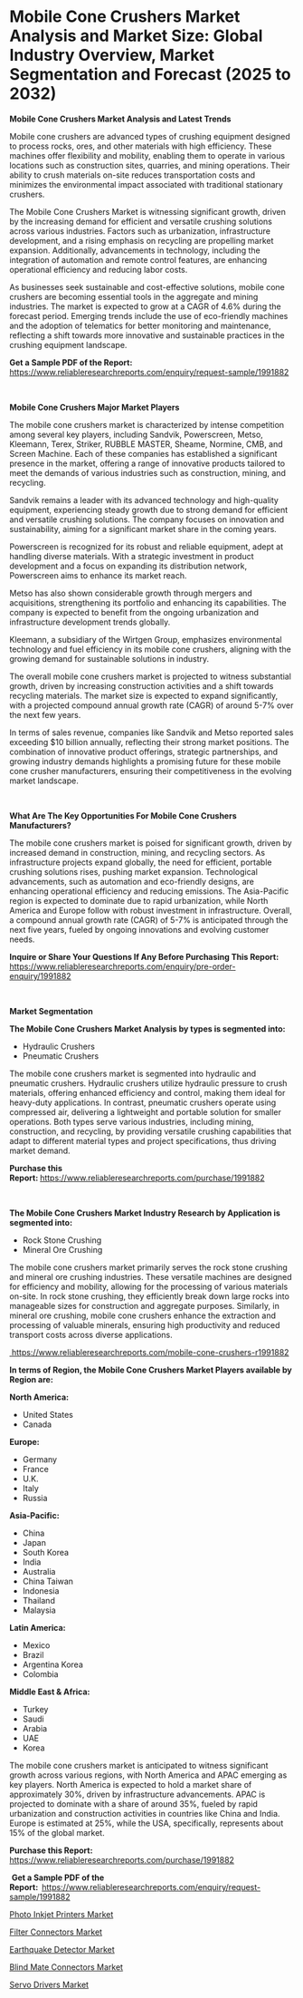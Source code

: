 <p><h1>Mobile Cone Crushers Market Analysis and Market Size: Global Industry Overview, Market Segmentation and Forecast (2025 to 2032)</h1></p><p><strong>Mobile Cone Crushers Market Analysis and Latest Trends</strong></p>
<p><p>Mobile cone crushers are advanced types of crushing equipment designed to process rocks, ores, and other materials with high efficiency. These machines offer flexibility and mobility, enabling them to operate in various locations such as construction sites, quarries, and mining operations. Their ability to crush materials on-site reduces transportation costs and minimizes the environmental impact associated with traditional stationary crushers.</p><p>The Mobile Cone Crushers Market is witnessing significant growth, driven by the increasing demand for efficient and versatile crushing solutions across various industries. Factors such as urbanization, infrastructure development, and a rising emphasis on recycling are propelling market expansion. Additionally, advancements in technology, including the integration of automation and remote control features, are enhancing operational efficiency and reducing labor costs.</p><p>As businesses seek sustainable and cost-effective solutions, mobile cone crushers are becoming essential tools in the aggregate and mining industries. The market is expected to grow at a CAGR of 4.6% during the forecast period. Emerging trends include the use of eco-friendly machines and the adoption of telematics for better monitoring and maintenance, reflecting a shift towards more innovative and sustainable practices in the crushing equipment landscape.</p></p>
<p><strong>Get a Sample PDF of the Report:&nbsp;</strong> <a href="https://www.reliableresearchreports.com/enquiry/request-sample/1991882?utm_campaign=40&utm_medium=2&utm_source=Github&utm_content=ia&utm_term=17022025&utm_id=mobile-cone-crushers">https://www.reliableresearchreports.com/enquiry/request-sample/1991882</a></p>
<p>&nbsp;</p>
<p><strong>Mobile Cone Crushers Major Market Players</strong></p>
<p><p>The mobile cone crushers market is characterized by intense competition among several key players, including Sandvik, Powerscreen, Metso, Kleemann, Terex, Striker, RUBBLE MASTER, Sheame, Normine, CMB, and Screen Machine. Each of these companies has established a significant presence in the market, offering a range of innovative products tailored to meet the demands of various industries such as construction, mining, and recycling.</p><p>Sandvik remains a leader with its advanced technology and high-quality equipment, experiencing steady growth due to strong demand for efficient and versatile crushing solutions. The company focuses on innovation and sustainability, aiming for a significant market share in the coming years.</p><p>Powerscreen is recognized for its robust and reliable equipment, adept at handling diverse materials. With a strategic investment in product development and a focus on expanding its distribution network, Powerscreen aims to enhance its market reach.</p><p>Metso has also shown considerable growth through mergers and acquisitions, strengthening its portfolio and enhancing its capabilities. The company is expected to benefit from the ongoing urbanization and infrastructure development trends globally.</p><p>Kleemann, a subsidiary of the Wirtgen Group, emphasizes environmental technology and fuel efficiency in its mobile cone crushers, aligning with the growing demand for sustainable solutions in industry.</p><p>The overall mobile cone crushers market is projected to witness substantial growth, driven by increasing construction activities and a shift towards recycling materials. The market size is expected to expand significantly, with a projected compound annual growth rate (CAGR) of around 5-7% over the next few years.</p><p>In terms of sales revenue, companies like Sandvik and Metso reported sales exceeding $10 billion annually, reflecting their strong market positions. The combination of innovative product offerings, strategic partnerships, and growing industry demands highlights a promising future for these mobile cone crusher manufacturers, ensuring their competitiveness in the evolving market landscape.</p></p>
<p>&nbsp;</p>
<p><strong>What Are The Key Opportunities For Mobile Cone Crushers Manufacturers?</strong></p>
<p><p>The mobile cone crushers market is poised for significant growth, driven by increased demand in construction, mining, and recycling sectors. As infrastructure projects expand globally, the need for efficient, portable crushing solutions rises, pushing market expansion. Technological advancements, such as automation and eco-friendly designs, are enhancing operational efficiency and reducing emissions. The Asia-Pacific region is expected to dominate due to rapid urbanization, while North America and Europe follow with robust investment in infrastructure. Overall, a compound annual growth rate (CAGR) of 5-7% is anticipated through the next five years, fueled by ongoing innovations and evolving customer needs.</p></p>
<p><strong>Inquire or Share Your Questions If Any Before Purchasing This Report:</strong> <a href="https://www.reliableresearchreports.com/enquiry/pre-order-enquiry/1991882?utm_campaign=40&utm_medium=2&utm_source=Github&utm_content=ia&utm_term=17022025&utm_id=mobile-cone-crushers">https://www.reliableresearchreports.com/enquiry/pre-order-enquiry/1991882</a></p>
<p>&nbsp;</p>
<p><strong>Market Segmentation</strong></p>
<p><strong>The Mobile Cone Crushers Market Analysis by types is segmented into:</strong></p>
<p><ul><li>Hydraulic Crushers</li><li>Pneumatic Crushers</li></ul></p>
<p><p>The mobile cone crushers market is segmented into hydraulic and pneumatic crushers. Hydraulic crushers utilize hydraulic pressure to crush materials, offering enhanced efficiency and control, making them ideal for heavy-duty applications. In contrast, pneumatic crushers operate using compressed air, delivering a lightweight and portable solution for smaller operations. Both types serve various industries, including mining, construction, and recycling, by providing versatile crushing capabilities that adapt to different material types and project specifications, thus driving market demand.</p></p>
<p><strong>Purchase this Report:&nbsp;</strong><a href="https://www.reliableresearchreports.com/purchase/1991882?utm_campaign=40&utm_medium=2&utm_source=Github&utm_content=ia&utm_term=17022025&utm_id=mobile-cone-crushers">https://www.reliableresearchreports.com/purchase/1991882</a></p>
<p>&nbsp;</p>
<p><strong>The Mobile Cone Crushers Market Industry Research by Application is segmented into:</strong></p>
<p><ul><li>Rock Stone Crushing</li><li>Mineral Ore Crushing</li></ul></p>
<p><p>The mobile cone crushers market primarily serves the rock stone crushing and mineral ore crushing industries. These versatile machines are designed for efficiency and mobility, allowing for the processing of various materials on-site. In rock stone crushing, they efficiently break down large rocks into manageable sizes for construction and aggregate purposes. Similarly, in mineral ore crushing, mobile cone crushers enhance the extraction and processing of valuable minerals, ensuring high productivity and reduced transport costs across diverse applications.</p></p>
<p><a href="https://www.reliableresearchreports.com/mobile-cone-crushers-r1991882?utm_campaign=40&utm_medium=2&utm_source=Github&utm_content=ia&utm_term=17022025&utm_id=mobile-cone-crushers">&nbsp;https://www.reliableresearchreports.com/mobile-cone-crushers-r1991882</a></p>
<p><strong>In terms of Region, the Mobile Cone Crushers Market Players available by Region are:</strong></p>
<p>
    <p> <strong> North America: </strong>
        <ul>
            <li>United States</li>
            <li>Canada</li>
        </ul>
        </p> 
    <p> <strong> Europe: </strong>
        <ul>
            <li>Germany</li>
            <li>France</li>
            <li>U.K.</li>
            <li>Italy</li>
            <li>Russia</li>
        </ul>
        </p> 
    <p> <strong> Asia-Pacific: </strong>
        <ul>
            <li>China</li>
            <li>Japan</li>
            <li>South Korea</li>
            <li>India</li>
            <li>Australia</li>
            <li>China Taiwan</li>
            <li>Indonesia</li>
            <li>Thailand</li>
            <li>Malaysia</li>
        </ul>
        </p> 
    <p> <strong> Latin America: </strong>
        <ul>
            <li>Mexico</li>
            <li>Brazil</li>
            <li>Argentina Korea</li>
            <li>Colombia</li>
        </ul>
        </p> 
    <p> <strong> Middle East & Africa: </strong>
        <ul>
            <li>Turkey</li>
            <li>Saudi</li>
            <li>Arabia</li>
            <li>UAE</li>
            <li>Korea</li>
        </ul>
    </p>
    </p>
<p><p>The mobile cone crushers market is anticipated to witness significant growth across various regions, with North America and APAC emerging as key players. North America is expected to hold a market share of approximately 30%, driven by infrastructure advancements. APAC is projected to dominate with a share of around 35%, fueled by rapid urbanization and construction activities in countries like China and India. Europe is estimated at 25%, while the USA, specifically, represents about 15% of the global market.</p></p>
<p><strong>Purchase this Report: </strong><a href="https://www.reliableresearchreports.com/purchase/1991882?utm_campaign=40&utm_medium=2&utm_source=Github&utm_content=ia&utm_term=17022025&utm_id=mobile-cone-crushers">https://www.reliableresearchreports.com/purchase/1991882</a></p>
<p>&nbsp;<strong>Get a Sample PDF of the Report:&nbsp;&nbsp;</strong><a href="https://www.reliableresearchreports.com/enquiry/request-sample/1991882?utm_campaign=40&utm_medium=2&utm_source=Github&utm_content=ia&utm_term=17022025&utm_id=mobile-cone-crushers">https://www.reliableresearchreports.com/enquiry/request-sample/1991882</a></p>
<p><strong></strong></p>
<p><p><a href="https://github.com/mupumafrhad/Market-Research-Report-List-1/blob/main/photo-inkjet-printers-market.md?utm_campaign=40&utm_medium=2&utm_source=Github&utm_content=ia&utm_term=17022025&utm_id=mobile-cone-crushers">Photo Inkjet Printers Market</a></p><p><a href="https://github.com/daphnyvashdi/Market-Research-Report-List-1/blob/main/filter-connectors-market.md?utm_campaign=40&utm_medium=2&utm_source=Github&utm_content=ia&utm_term=17022025&utm_id=mobile-cone-crushers">Filter Connectors Market</a></p><p><a href="https://github.com/ijffseandy/Market-Research-Report-List-1/blob/main/earthquake-detector-market.md?utm_campaign=40&utm_medium=2&utm_source=Github&utm_content=ia&utm_term=17022025&utm_id=mobile-cone-crushers">Earthquake Detector Market</a></p><p><a href="https://github.com/giblydirani3/Market-Research-Report-List-1/blob/main/blind-mate-connectors-market.md?utm_campaign=40&utm_medium=2&utm_source=Github&utm_content=ia&utm_term=17022025&utm_id=mobile-cone-crushers">Blind Mate Connectors Market</a></p><p><a href="https://github.com/sderolza/Market-Research-Report-List-1/blob/main/servo-drivers-market.md?utm_campaign=40&utm_medium=2&utm_source=Github&utm_content=ia&utm_term=17022025&utm_id=mobile-cone-crushers">Servo Drivers Market</a></p></p>